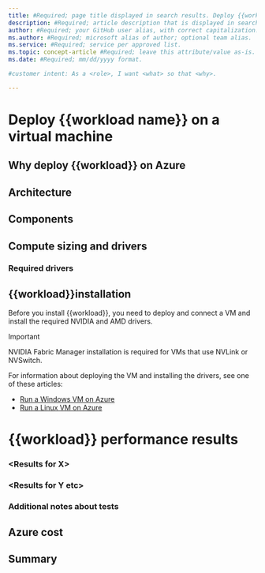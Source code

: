 ```yaml
---
title: #Required; page title displayed in search results. Deploy {{workload name}} on a virtual machine
description: #Required; article description that is displayed in search results.
author: #Required; your GitHub user alias, with correct capitalization.
ms.author: #Required; microsoft alias of author; optional team alias.
ms.service: #Required; service per approved list.
ms.topic: concept-article #Required; leave this attribute/value as-is.
ms.date: #Required; mm/dd/yyyy format.

#customer intent: As a <role>, I want <what> so that <why>.

---
```


# Deploy {{workload name}} on a virtual machine

<!-- Make sure the title has all of the appropriate keywords for search. -->

<!-- Short description of the article, including keywords. Should list facts about what the product intends to do along with the targeted industry/business process. Description must include product name and related use cases but shall *refrain* from using marketing jargon or campaigning statements.

The introduction should cover a basic overview of the workload. -->

## Why deploy {{workload}} on Azure

<!-- 
- Simplifies migration to the cloud
- Optimizes the workload in these ways….
- Can be rapidly provisioned
- Performance -->

## Architecture

<!-- 
\<Not generic. Product/Solution specific Architecture diagram\>

\<The architecture diagram must be *product associated* and the VM (Virtual Machines) topology should match the above stated test conditions.\>
-->

## Components

<!-- 
\<List of links to more information on the discrete pieces of the architecture. The list below is just an example of the most common items, you might need to add or remove items based on your architecture diagram.\>

\<link to the normal AAC standard links for these (Azure service pages)\>

 - Virtual machine - description/context. Please also link [Linux VMs on Azure](https://docs.microsoft.com/azure/architecture/reference-architectures/n-tier/linux-vm) or [Windows VMs on Azure](https://docs.microsoft.com/azure/architecture/reference-architectures/n-tier/windows-vm) (whichever the architecture is based on) in the sentence that follows this.

 - Network - description/context
 - PIP - description/context
 - NSG - description/context
 - Storage - description/context
-->

## Compute sizing and drivers

<!-- 
\<List of evaluated sizes for this workload and a table of the input sizes with corresponding evaluated output for the chosen input sizes.\>
-->

### Required drivers

<!--
\<Information about any specialized drivers required for the recommended sizes. List the specific size and link it to the appropriate page in the VM sizes documentation - for example: https://docs.microsoft.com/azure/virtual-machines/nda100-v4-series\>
-->

## {{workload}}installation

Before you install {{workload}}, you need to deploy and connect a VM and install the required NVIDIA and AMD drivers.

> [!Important]  
> NVIDIA Fabric Manager installation is required for VMs that use NVLink or NVSwitch.

For information about deploying the VM and installing the drivers, see one of these articles:

 - [Run a Windows VM on Azure](https://docs.microsoft.com/azure/architecture/reference-architectures/n-tier/windows-vm)
 - [Run a Linux VM on Azure](https://docs.microsoft.com/azure/architecture/reference-architectures/n-tier/linux-vm)

<!-- Must include a *sentence or two to outline the installation* context along with link/s (no internal links, it must be official/accessible) to install information of the product docs for the workload solution.

Should not list any ordered steps of installation. -->

# {{workload}} performance results

<!-- Give a short intro to how performance was tested. -->

### \<Results for X\>

<!-- -->

### \<Results for Y etc\>

<!-- -->

### Additional notes about tests

<!-- Include any additional notes about the testing process used -->

## Azure cost

<!-- Description of the costs that might be associated with running this workload in Azure. Make sure to have a link to the Azure pricing calculator.

You can use the [Azure pricing calculator,](https://azure.microsoft.com/pricing/calculator) to estimate the costs for your configuration.

Show the pricing calculation or a direct link to this specific workload with the configuration(s) used. -->

## Summary

<!-- One or two sentences or bullet points reinforcing why Azure is the right platform for this workload -->
